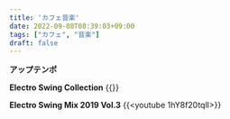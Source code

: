 ```yaml
---
title: 'カフェ音楽'
date: 2022-09-08T08:39:03+09:00
tags: ["カフェ", "音楽"]
draft: false
---
```


**アップテンポ**

**Electro Swing Collection**
{{<youtube bQXCx1F7nhs>}}

**Electro Swing Mix 2019 Vol.3**
{{<youtube 1hY8f20tqlI>}}